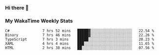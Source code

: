 ### Hi there 👋

<!--
**royschrauwen/royschrauwen** is a ✨ _special_ ✨ repository because its `README.md` (this file) appears on your GitHub profile.

Here are some ideas to get you started:

- 🔭 I’m currently working on ...
- 🌱 I’m currently learning ...
- 👯 I’m looking to collaborate on ...
- 🤔 I’m looking for help with ...
- 💬 Ask me about ...
- 📫 How to reach me: ...
- 😄 Pronouns: ...
- ⚡ Fun fact: ...
-->


### My WakaTime Weekly Stats
<!--START_SECTION:waka-->

```text
C#               7 hrs 52 mins   █████▓░░░░░░░░░░░░░░░░░░░   22.54 %
Binary           7 hrs 46 mins   █████▓░░░░░░░░░░░░░░░░░░░   22.26 %
TypeScript       7 hrs 3 mins    █████░░░░░░░░░░░░░░░░░░░░   20.23 %
XAML             4 hrs 4 mins    ███░░░░░░░░░░░░░░░░░░░░░░   11.65 %
HTML             2 hrs 38 mins   ██░░░░░░░░░░░░░░░░░░░░░░░   07.56 %
```

<!--END_SECTION:waka-->
